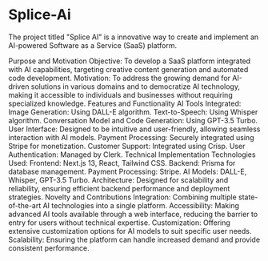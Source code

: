 # Splice-Ai
The project titled "Splice AI" is a innovative way to create and implement an AI-powered Software as a Service (SaaS) platform.

Purpose and Motivation
Objective: To develop a SaaS platform integrated with AI capabilities, targeting creative content generation and automated code development.
Motivation: To address the growing demand for AI-driven solutions in various domains and to democratize AI technology, making it accessible to individuals and businesses without requiring specialized knowledge.
Features and Functionality
AI Tools Integrated:
Image Generation: Using DALL-E algorithm.
Text-to-Speech: Using Whisper algorithm.
Conversation Model and Code Generation: Using GPT-3.5 Turbo.
User Interface: Designed to be intuitive and user-friendly, allowing seamless interaction with AI models.
Payment Processing: Securely integrated using Stripe for monetization.
Customer Support: Integrated using Crisp.
User Authentication: Managed by Clerk.
Technical Implementation
Technologies Used:
Frontend: Next.js 13, React, Tailwind CSS.
Backend: Prisma for database management.
Payment Processing: Stripe.
AI Models: DALL-E, Whisper, GPT-3.5 Turbo.
Architecture: Designed for scalability and reliability, ensuring efficient backend performance and deployment strategies.
Novelty and Contributions
Integration: Combining multiple state-of-the-art AI technologies into a single platform.
Accessibility: Making advanced AI tools available through a web interface, reducing the barrier to entry for users without technical expertise.
Customization: Offering extensive customization options for AI models to suit specific user needs.
Scalability: Ensuring the platform can handle increased demand and provide consistent performance.
